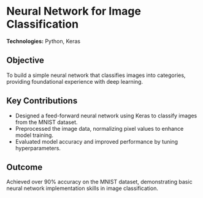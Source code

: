 # Neural Network for Image Classification

**Technologies:** Python, Keras  

## Objective
To build a simple neural network that classifies images into categories, providing foundational experience with deep learning.

## Key Contributions
- Designed a feed-forward neural network using Keras to classify images from the MNIST dataset.
- Preprocessed the image data, normalizing pixel values to enhance model training.
- Evaluated model accuracy and improved performance by tuning hyperparameters.

## Outcome
Achieved over 90% accuracy on the MNIST dataset, demonstrating basic neural network implementation skills in image classification.
